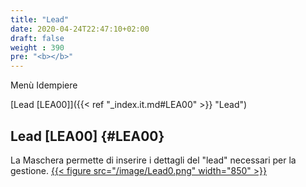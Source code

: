 ```yaml
---
title: "Lead"
date: 2020-04-24T22:47:10+02:00
draft: false
weight : 390
pre: "<b></b>"
---
```


Menù Idempiere

[Lead [LEA00]]({{< ref "_index.it.md#LEA00" >}} "Lead") <br>

## Lead [LEA00] {#LEA00}
La Maschera permette di inserire i dettagli del "lead" necessari per la gestione. 
[{{< figure src="/image/Lead0.png"  width="850"  >}}](/image/Lead0.png)

